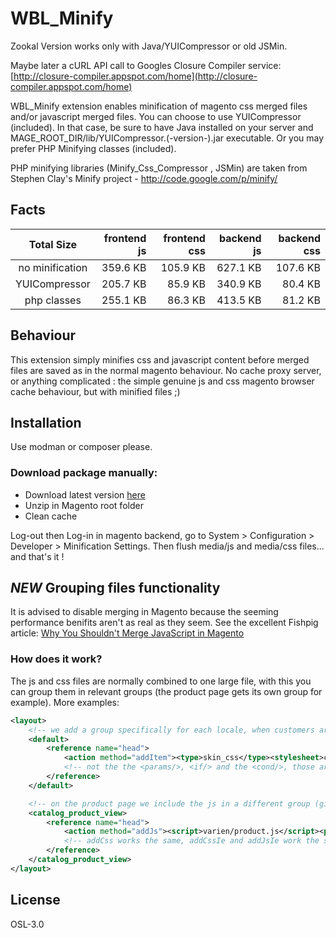 # WBL_Minify

Zookal Version works only with Java/YUICompressor or old JSMin.

Maybe later a cURL API call to Googles Closure Compiler service: [http://closure-compiler.appspot.com/home](http://closure-compiler.appspot.com/home)

WBL_Minify extension enables minification of magento css merged files and/or  javascript merged files.
You can choose to use YUICompressor (included). In that case, be sure to have Java installed on your server and MAGE_ROOT_DIR/lib/YUICompressor.(-version-).jar executable.
Or you may prefer PHP Minifying classes (included).

PHP minifying libraries (Minify_Css_Compressor , JSMin) are taken from Stephen Clay's Minify project - http://code.google.com/p/minify/

## Facts

|   Total Size 	  | frontend js  | frontend css | backend js   |  backend css |
|:---------------:|-------------:|-------------:|-------------:|-------------:|
| no minification |  359.6 KB	 | 105.9 KB	|   627.1 KB   |   107.6 KB   |
| YUICompressor   |  205.7 KB  	 |  85.9 KB	|   340.9 KB   |    80.4 KB   |
| php classes     |  255.1 KB	 |  86.3 KB 	|   413.5 KB   |    81.2 KB   |

## Behaviour

This extension simply minifies css and javascript content before merged files are saved as in the normal magento behaviour.
No cache proxy server, or anything complicated : the simple genuine js and css magento browser cache behaviour, but with minified files ;)

## Installation

Use modman or composer please.

### Download package manually:

* Download latest version [here](https://github.com)
* Unzip in Magento root folder
* Clean cache

Log-out then Log-in in magento backend, go to System > Configuration > Developer > Minification Settings.
Then flush media/js and media/css files... and that's it !


## *NEW* Grouping files functionality

It is advised to disable merging in Magento because the seeming performance benifits aren't as real
as they seem. See the excellent Fishpig article:
[Why You Shouldn't Merge JavaScript in Magento](http://fishpig.co.uk/blog/why-you-shouldnt-merge-javascript-in-magento.html)

### How does it work?

The js and css files are normally combined to one large file, with this you can group them in
relevant groups (the product page gets its own group for example). More examples:

```xml
<layout>
	<!-- we add a group specifically for each locale, when customers are switching a language the whole css doesn't need to be reloaded -->
    <default>
        <reference name="head">
            <action method="addItem"><type>skin_css</type><stylesheet>css/responsive.css</stylesheet><params/><if/><cond/><group>locale</group></action>
            <!-- not the the <params/>, <if/> and the <cond/>, those are required. -->
        </reference>
    </default>

    <!-- on the product page we include the js in a different group (given the same name as the handle) -->
    <catalog_product_view>
        <reference name="head">
            <action method="addJs"><script>varien/product.js</script><params/><group>catalog_product_view</group></action>
            <!-- addCss works the same, addCssIe and addJsIe work the same -->
        </reference>
    </catalog_product_view>
</layout>
```

## License

OSL-3.0
